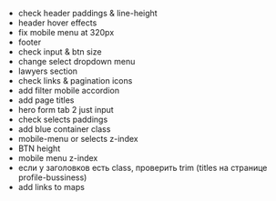 - check header paddings & line-height
- header hover effects
- fix mobile menu at 320px
- footer
- check input & btn size
- change select dropdown menu
- lawyers section
- check links & pagination icons
- add filter mobile accordion
- add page titles
- hero form tab 2 just input
- check selects paddings
- add blue container class
- mobile-menu or selects z-index
- BTN height
- mobile menu z-index
- если у заголовков есть class, проверить trim (titles на странице profile-bussiness)
- add links to maps
